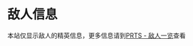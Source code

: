 # 敌人信息

本站仅显示敌人的精英信息，更多信息请到[PRTS - 敌人一览](https://prts.wiki/w/%E6%95%8C%E4%BA%BA%E4%B8%80%E8%A7%88)查看


